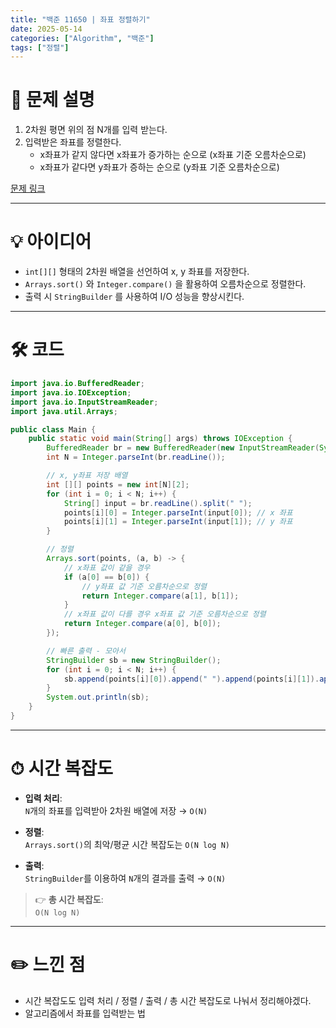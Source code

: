 ```yaml
---
title: "백준 11650 | 좌표 정렬하기"
date: 2025-05-14
categories: ["Algorithm", "백준"]
tags: ["정렬"]
---
```


# 📝 문제 설명

1. 2차원 평면 위의 점 N개를 입력 받는다.
2. 입력받은 좌표를 정렬한다.
   - x좌표가 같지 않다면 x좌표가 증가하는 순으로 (x좌표 기준 오름차순으로)
   - x좌표가 같다면 y좌표가 증하는 순으로 (y좌표 기준 오름차순으로)

[문제 링크](https://www.acmicpc.net/problem/11650)

---

# 💡 아이디어

- `int[][]` 형태의 2차원 배열을 선언하여 x, y 좌표를 저장한다.
- `Arrays.sort()` 와 `Integer.compare()` 을 활용하여 오름차순으로 정렬한다.
- 출력 시 `StringBuilder` 를 사용하여 I/O 성능을 향상시킨다.

---

# 🛠 코드

```java
import java.io.BufferedReader;
import java.io.IOException;
import java.io.InputStreamReader;
import java.util.Arrays;

public class Main {
    public static void main(String[] args) throws IOException {
        BufferedReader br = new BufferedReader(new InputStreamReader(System.in));
        int N = Integer.parseInt(br.readLine());

        // x, y좌표 저장 배열
        int [][] points = new int[N][2];
        for (int i = 0; i < N; i++) {
            String[] input = br.readLine().split(" ");
            points[i][0] = Integer.parseInt(input[0]); // x 좌표
            points[i][1] = Integer.parseInt(input[1]); // y 좌표
        }

        // 정렬
        Arrays.sort(points, (a, b) -> {
            // x좌표 값이 같을 경우
            if (a[0] == b[0]) {
                // y좌표 값 기준 오름차순으로 정렬
                return Integer.compare(a[1], b[1]);
            }
            // x좌표 값이 다를 경우 x좌표 값 기준 오름차순으로 정렬
            return Integer.compare(a[0], b[0]);
        });

        // 빠른 출력 - 모아서
        StringBuilder sb = new StringBuilder();
        for (int i = 0; i < N; i++) {
            sb.append(points[i][0]).append(" ").append(points[i][1]).append("\n");
        }
        System.out.println(sb);
    }
}
```

---

# ⏱ 시간 복잡도

- **입력 처리**:  
  `N`개의 좌표를 입력받아 2차원 배열에 저장 → `O(N)`

- **정렬**:  
  `Arrays.sort()`의 최악/평균 시간 복잡도는 `O(N log N)`

- **출력**:  
  `StringBuilder`를 이용하여 `N`개의 결과를 출력 → `O(N)`

> 👉 **총 시간 복잡도**:  
> `O(N log N)`


---

# ✏️ 느낀 점

- 시간 복잡도도 입력 처리 / 정렬 / 출력 / 총 시간 복잡도로 나눠서 정리해야겠다.
- 알고리즘에서 좌표를 입력받는 법
